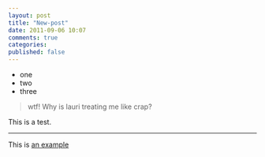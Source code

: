 ```yaml
---
layout: post
title: "New-post"
date: 2011-09-06 10:07
comments: true
categories:
published: false
---
```



- one
- two
- three

> wtf! Why is lauri treating me like crap?

This is a test.

***

This is [an example](http://news.com "wow")
